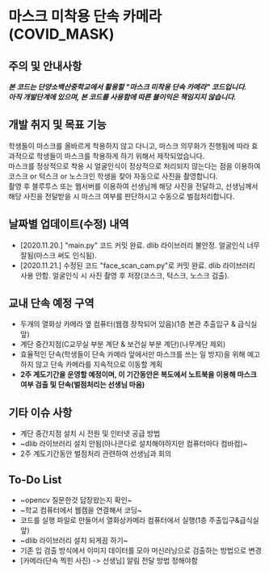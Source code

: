 # 마스크 미착용 단속 카메라 (COVID_MASK)
## 주의 및 안내사항
***본 코드는 단양소백산중학교에서 활용할 "마스크 미착용 단속 카메라" 코드입니다.  
아직 개발단계에 있으며, 본 코드를 사용함에 따른 불이익은 책임지지 않습니다.***
## 개발 취지 및 목표 기능
학생들이 마스크를 올바르게 착용하지 않고 다니고, 마스크 의무화가 진행됨에 따라 효과적으로 학생들이 마스크를 착용하게 하기 위해서 제작되었습니다.  
마스크를 정상적으로 착용 시 얼굴인식이 정상적으로 처리되지 않는다는 점을 이용하여 코스크 or 턱스크 or 노스크인 학생을 찾아 자동으로 사진을 촬영합니다.  
촬영 후 블루투스 또는 웹서버를 이용하여 선생님께 해당 사진을 전달하고, 선생님께서 해당 사진을 전달받을 시 마스크 여부를 판단하시고 수동으로 벌점처리합니다.
## 날짜별 업데이트(수정) 내역
* [2020.11.20.] "main.py" 코드 커밋 완료. dlib 라이브러리 불안정. 얼굴인식 너무 잘됨(마스크 써도 인식됨).
* [2020.11.21.] 수정된 코드 "face_scan_cam.py"로 커밋 완료. dlib 라이브러리 사용 안함. 얼굴인식 시 사진 촬영 후 저장(코스크, 턱스크, 노스크 검출).
## 교내 단속 예정 구역
* 두개의 열화상 카메라 옆 컴퓨터(웹캠 장착되어 있음)(1층 본관 추출입구 & 급식실 앞)
* 계단 중간지점(C교무실 부분 계단 & 보건실 부분 계단)(나무계단 제외)
* 효율적인 단속(학생들이 단속 카메라 앞에서만 마스크를 쓰는 일 방지)을 위해 예고하지 않고 단속 카메라를 지속적으로 이동할 계획
* **2주 계도기간을 운영할 예정이며, 이 기간동안은 복도에서 노트북을 이용해 마스크 여부 검출 및 단속(벌점처리는 선생님 마음)**
## 기타 이슈 사항
* 계단 중간지점 설치 시 전원 및 인터넷 공급 방법
* ~dlib 라이브러리 설치 안됨(아나콘다로 설치해야하지만 컴퓨터마다 컴바컴)~
* 2주 계도기간동안 벌점처리 관련하여 선생님과 회의
## To-Do List
* ~opencv 질문한것 답장왔는지 확인~
* ~학교 컴퓨터에서 웹캠을 연결해서 코딩~
* 코드를 실행 파일로 만들어서 열화상카메라 컴퓨터에서 실행(1층 주출입구&급식실 앞)
* ~dlib 라이브러리 설치 되게끔 하기~
* 기존 입 검출 방식에서 이미지 데이터를 모아 머신러닝으로 검출하는 방법으로 변경
* [카메라(단속 찍힌 사진) -> 선생님] 알림 전달 방법 정해야함
